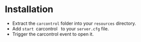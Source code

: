 # Installation
- Extract the `carcontrol` folder into your `resources` directory.
- Add `start `carcontrol` ` to your `server.cfg` file.
- Trigger the carcontrol event to open it.
